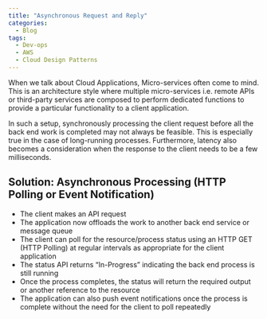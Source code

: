 ```yaml
---
title: "Asynchronous Request and Reply"
categories:
  - Blog
tags:
  - Dev-ops
  - AWS
  - Cloud Design Patterns
---
```


When we talk about Cloud Applications, Micro-services often come to mind. This is an architecture style where multiple micro-services i.e. remote APIs or third-party services are composed to perform dedicated functions to provide a particular functionality to a client application.

In such a setup, synchronously processing the client request before all the back end work is completed may not always be feasible. This is especially true in the case of long-running processes. Furthermore, latency also becomes a consideration when the response to the client needs to be a few milliseconds.

<h2>Solution: Asynchronous Processing (HTTP Polling or Event Notification)</h2>
<ul>
<li>The client makes an API request
<li>The application now offloads the work to another back end service or message queue</li>
<li>The client can poll for the resource/process status using an HTTP GET (HTTP Polling) at regular intervals as appropriate for the client application</li>
<li>The status API returns “In-Progress” indicating the back end process is still running</li>
<li>Once the process completes, the status will return the required output or another reference to the resource</li>
<li>The application can also push event notifications once the process is complete without the need for the client to poll repeatedly</li>
</ul>
